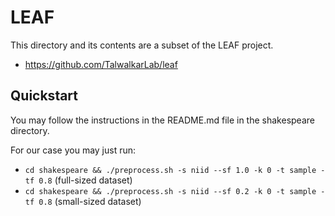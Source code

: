 # LEAF
This directory and its contents are a subset of the LEAF project.
* https://github.com/TalwalkarLab/leaf

## Quickstart
You may follow the instructions in the README.md file in the shakespeare directory.

For our case you may just run:
* ```cd shakespeare && ./preprocess.sh -s niid --sf 1.0 -k 0 -t sample -tf 0.8``` (full-sized dataset)<br>
* ```cd shakespeare && ./preprocess.sh -s niid --sf 0.2 -k 0 -t sample -tf 0.8``` (small-sized dataset)

